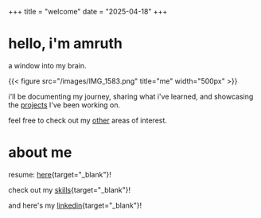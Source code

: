 +++
title = "welcome"
date = "2025-04-18"
+++

# hello, i'm amruth

a window into my brain.

{{< figure src="/images/IMG_1583.png" title="me" width="500px" >}}

i'll be documenting my journey, sharing what i've learned, and showcasing the [projects](/projects) I've been working on.

feel free to check out my [other](/other) areas of interest. 

# about me
 
resume: [here](https://drive.google.com/file/d/1YzanotACKduH6jyFY9HTnISrvh3HpJNW/view){target="_blank"}!
 
 
check out my [skills](/other/skills){target="_blank"}!


and here's my [linkedin](https://www.linkedin.com/in/amruthn/){target="_blank"}!
